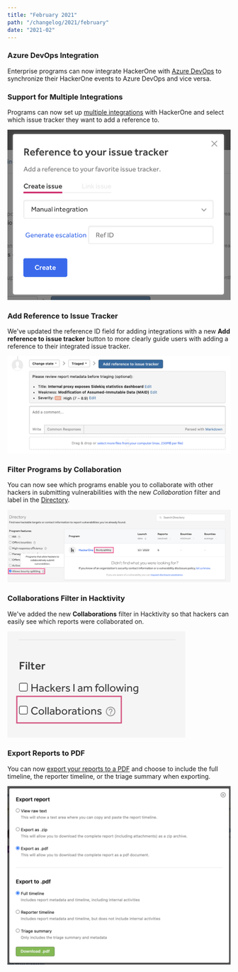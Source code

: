 ```yaml
---
title: "February 2021"
path: "/changelog/2021/february"
date: "2021-02"
---
```


### Azure DevOps Integration
Enterprise programs can now integrate HackerOne with [Azure DevOps](/organizations/azure-devops-integration.html) to synchronize their HackerOne events to Azure DevOps and vice versa.

### Support for Multiple Integrations
Programs can now set up [multiple integrations](/organizations/supported-integrations.html#using-multiple-integrations) with HackerOne and select which issue tracker they want to add a reference to.

![multiple integrations](./images/feb_2021_mutliple_integrations.png)

### Add Reference to Issue Tracker
We've updated the reference ID field for adding integrations with a new **Add reference to issue tracker** button to more clearly guide users with adding a reference to their integrated issue tracker.

![add reference to issue tracker button](./images/feb_2021_add-reference-button.png)

### Filter Programs by Collaboration
You can now see which programs enable you to collaborate with other hackers in submitting vulnerabilities with the new *Collaboration* filter and label in the [Directory](https://hackerone.com/directory/programs).

![Collaboration filter and label](./images/feb_2021_bounty-splitting-filter.png)

### Collaborations Filter in Hacktivity
We've added the new **Collaborations** filter in Hacktivity so that hackers can easily see which reports were collaborated on.  

![collaborations filter on hacktivity](./images/feb_2021_hacktivity_collaborations_filter.png)

### Export Reports to PDF 
You can now [export your reports to a PDF](/organizations/export-reports.html#export-to-md-zip-or-pdf-files) and choose to include the full timeline, the reporter timeline, or the triage summary when exporting.

![export to pdf](./images/feb_2021_export_pdf.png)

